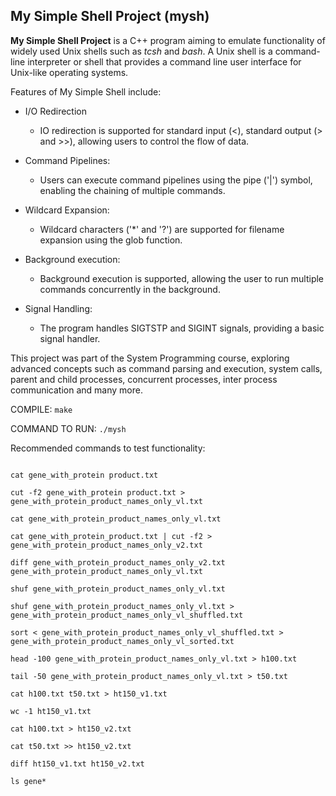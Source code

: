 ## My Simple Shell Project (mysh)

**My Simple Shell Project** is a C++ program aiming to emulate functionality of widely used Unix shells such as _tcsh_ and _bash_. A Unix shell is a command-line interpreter or shell that provides a command line user interface for Unix-like operating systems.

Features of My Simple Shell include:

* I/O Redirection

  * IO redirection is supported for standard input (<), standard output (> and >>), allowing users to control the flow of data. 

* Command Pipelines:

  * Users can execute command pipelines using the pipe ('|') symbol, enabling the chaining of multiple commands.

* Wildcard Expansion:

  * Wildcard characters ('*' and '?') are supported for filename expansion using the glob function.

* Background execution:

  * Background execution is supported, allowing the user to run multiple commands concurrently in the background.

* Signal Handling:

  * The program handles SIGTSTP and SIGINT signals, providing a basic signal handler.

This project was part of the System Programming course, exploring advanced concepts such as command parsing and execution, system calls, parent and child processes, concurrent processes, inter process communication and many more.

COMPILE: ```make```

COMMAND TO RUN: ```./mysh```

Recommended commands to test functionality:

```wget https://ftp.ebi.ac.uk/pub/databases/genenames/hgnc/tsv/locus_types/gene_with_protein_product.txt

cat gene_with_protein product.txt

cut -f2 gene_with_protein product.txt > gene_with_protein_product_names_only_vl.txt

cat gene_with_protein_product_names_only_vl.txt

cat gene_with_protein_product.txt | cut -f2 > gene_with_protein_product_names_only_v2.txt

diff gene_with_protein_product_names_only_v2.txt gene_with_protein_product_names_only_vl.txt

shuf gene_with_protein_product_names_only_vl.txt

shuf gene_with_protein_product_names_only_vl.txt > gene_with_protein_product_names_only_vl_shuffled.txt

sort < gene_with_protein_product_names_only_vl_shuffled.txt > gene_with_protein_product_names_only_vl_sorted.txt

head -100 gene_with_protein_product_names_only_vl.txt > h100.txt

tail -50 gene_with_protein_product_names_only_vl.txt > t50.txt

cat h100.txt t50.txt > ht150_v1.txt

wc -1 ht150_v1.txt

cat h100.txt > ht150_v2.txt

cat t50.txt >> ht150_v2.txt

diff ht150_v1.txt ht150_v2.txt

ls gene*
```
